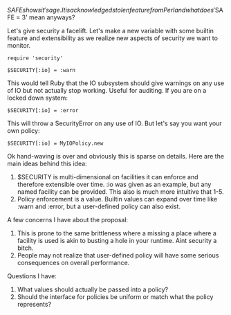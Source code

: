 $SAFE shows it's age.  It is acknowledged stolen feature from Perl and what does '$SAFE = 3' mean anyways?

Let's give security a facelift.  Let's make a new variable with some builtin feature and extensibility as we realize new aspects of security we want to monitor.

    require 'security'

    $SECURITY[:io] = :warn

This would tell Ruby that the IO subsystem should give warnings on any use of IO but not actually stop working.  Useful for auditing.  If you are on a locked down system:

    $SECURITY[:io] = :error

This will throw a SecurityError on any use of IO.  But let's say you want your own policy:

    $SECURITY[:io] = MyIOPolicy.new

Ok hand-waving is over and obviously this is sparse on details.  Here are the main ideas behind this idea:

1. $SECURITY is multi-dimensional on facilities it can enforce and therefore extensible over time.  :io was given as an example, but any named facility can be provided.  This also is much more intuitive that 1-5.
1. Policy enforcement is a value.  Builtin values can expand over time like :warn and :error, but a user-defined policy can also exist.

A few concerns I have about the proposal:
1. This is prone to the same brittleness where a missing a place where a facility is used is akin to busting a hole in your runtime.  Aint security a bitch.
1. People may not realize that user-defined policy will have some serious consequences on overall performance.

Questions I have:
1. What values should actually be passed into a policy?
1. Should the interface for policies be uniform or match what the policy represents?
